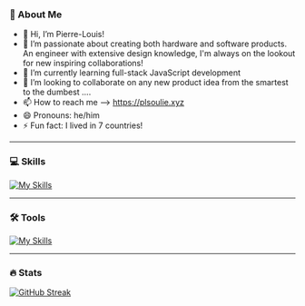 ### 🦸  About Me

- 👋 Hi, I’m Pierre-Louis!
- 👀 I’m passionate about creating both hardware and software products. An engineer with extensive design knowledge, I'm always on the lookout for new inspiring collaborations!
- 🌱 I’m currently learning full-stack JavaScript development
- 💞️ I’m looking to collaborate on any new product idea from the smartest to the dumbest ....
- 📫 How to reach me --> https://plsoulie.xyz
- 😄 Pronouns: he/him
- ⚡ Fun fact: I lived in 7 countries!

---

### 💻  Skills

[![My Skills](https://skillicons.dev/icons?i=js,html,css,mongodb,express,react,nodejs,vite,bootstrap,gatsby,flutter,cpp,py,matlab,git)](https://skillicons.dev)

---

### 🛠️  Tools

[![My Skills](https://skillicons.dev/icons?i=arduino,expo,firebase,figma,vscode,wordpress,photoshop,illustrator)](https://skillicons.dev)

---

### :fire:  Stats

[![GitHub Streak](https://streak-stats.demolab.com?user=plsoulie&theme=dark&hide_border=true&date_format=M%20j%5B%2C%20Y%5D&mode=weekly)](https://git.io/streak-stats)
<!---
plsoulie/plsoulie is a ✨ special ✨ repository because its `README.md` (this file) appears on your GitHub profile.
You can click the Preview link to take a look at your changes.
--->
